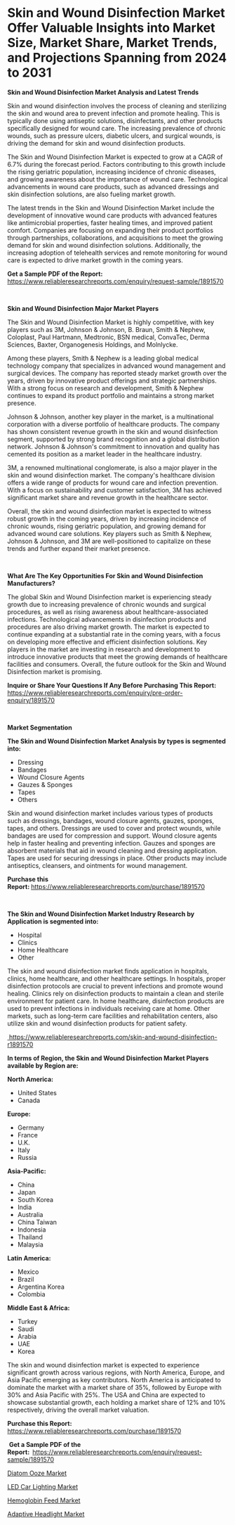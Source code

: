 <p><h1>Skin and Wound Disinfection Market Offer Valuable Insights into Market Size, Market Share, Market Trends, and Projections Spanning from 2024 to 2031</h1></p><p><strong>Skin and Wound Disinfection Market Analysis and Latest Trends</strong></p>
<p><p>Skin and wound disinfection involves the process of cleaning and sterilizing the skin and wound area to prevent infection and promote healing. This is typically done using antiseptic solutions, disinfectants, and other products specifically designed for wound care. The increasing prevalence of chronic wounds, such as pressure ulcers, diabetic ulcers, and surgical wounds, is driving the demand for skin and wound disinfection products.</p><p>The Skin and Wound Disinfection Market is expected to grow at a CAGR of 6.7% during the forecast period. Factors contributing to this growth include the rising geriatric population, increasing incidence of chronic diseases, and growing awareness about the importance of wound care. Technological advancements in wound care products, such as advanced dressings and skin disinfection solutions, are also fueling market growth.</p><p>The latest trends in the Skin and Wound Disinfection Market include the development of innovative wound care products with advanced features like antimicrobial properties, faster healing times, and improved patient comfort. Companies are focusing on expanding their product portfolios through partnerships, collaborations, and acquisitions to meet the growing demand for skin and wound disinfection solutions. Additionally, the increasing adoption of telehealth services and remote monitoring for wound care is expected to drive market growth in the coming years.</p></p>
<p><strong>Get a Sample PDF of the Report:&nbsp;</strong> <a href="https://www.reliableresearchreports.com/enquiry/request-sample/1891570">https://www.reliableresearchreports.com/enquiry/request-sample/1891570</a></p>
<p>&nbsp;</p>
<p><strong>Skin and Wound Disinfection Major Market Players</strong></p>
<p><p>The Skin and Wound Disinfection Market is highly competitive, with key players such as 3M, Johnson & Johnson, B. Braun, Smith & Nephew, Coloplast, Paul Hartmann, Medtronic, BSN medical, ConvaTec, Derma Sciences, Baxter, Organogenesis Holdings, and Molnlycke. </p><p>Among these players, Smith & Nephew is a leading global medical technology company that specializes in advanced wound management and surgical devices. The company has reported steady market growth over the years, driven by innovative product offerings and strategic partnerships. With a strong focus on research and development, Smith & Nephew continues to expand its product portfolio and maintains a strong market presence.</p><p>Johnson & Johnson, another key player in the market, is a multinational corporation with a diverse portfolio of healthcare products. The company has shown consistent revenue growth in the skin and wound disinfection segment, supported by strong brand recognition and a global distribution network. Johnson & Johnson's commitment to innovation and quality has cemented its position as a market leader in the healthcare industry.</p><p>3M, a renowned multinational conglomerate, is also a major player in the skin and wound disinfection market. The company's healthcare division offers a wide range of products for wound care and infection prevention. With a focus on sustainability and customer satisfaction, 3M has achieved significant market share and revenue growth in the healthcare sector.</p><p>Overall, the skin and wound disinfection market is expected to witness robust growth in the coming years, driven by increasing incidence of chronic wounds, rising geriatric population, and growing demand for advanced wound care solutions. Key players such as Smith & Nephew, Johnson & Johnson, and 3M are well-positioned to capitalize on these trends and further expand their market presence.</p></p>
<p>&nbsp;</p>
<p><strong>What Are The Key Opportunities For Skin and Wound Disinfection Manufacturers?</strong></p>
<p><p>The global Skin and Wound Disinfection market is experiencing steady growth due to increasing prevalence of chronic wounds and surgical procedures, as well as rising awareness about healthcare-associated infections. Technological advancements in disinfection products and procedures are also driving market growth. The market is expected to continue expanding at a substantial rate in the coming years, with a focus on developing more effective and efficient disinfection solutions. Key players in the market are investing in research and development to introduce innovative products that meet the growing demands of healthcare facilities and consumers. Overall, the future outlook for the Skin and Wound Disinfection market is promising.</p></p>
<p><strong>Inquire or Share Your Questions If Any Before Purchasing This Report:</strong> <a href="https://www.reliableresearchreports.com/enquiry/pre-order-enquiry/1891570">https://www.reliableresearchreports.com/enquiry/pre-order-enquiry/1891570</a></p>
<p>&nbsp;</p>
<p><strong>Market Segmentation</strong></p>
<p><strong>The Skin and Wound Disinfection Market Analysis by types is segmented into:</strong></p>
<p><ul><li>Dressing</li><li>Bandages</li><li>Wound Closure Agents</li><li>Gauzes & Sponges</li><li>Tapes</li><li>Others</li></ul></p>
<p><p>Skin and wound disinfection market includes various types of products such as dressings, bandages, wound closure agents, gauzes, sponges, tapes, and others. Dressings are used to cover and protect wounds, while bandages are used for compression and support. Wound closure agents help in faster healing and preventing infection. Gauzes and sponges are absorbent materials that aid in wound cleaning and dressing application. Tapes are used for securing dressings in place. Other products may include antiseptics, cleansers, and ointments for wound management.</p></p>
<p><strong>Purchase this Report:&nbsp;</strong><a href="https://www.reliableresearchreports.com/purchase/1891570">https://www.reliableresearchreports.com/purchase/1891570</a></p>
<p>&nbsp;</p>
<p><strong>The Skin and Wound Disinfection Market Industry Research by Application is segmented into:</strong></p>
<p><ul><li>Hospital</li><li>Clinics</li><li>Home Healthcare</li><li>Other</li></ul></p>
<p><p>The skin and wound disinfection market finds application in hospitals, clinics, home healthcare, and other healthcare settings. In hospitals, proper disinfection protocols are crucial to prevent infections and promote wound healing. Clinics rely on disinfection products to maintain a clean and sterile environment for patient care. In home healthcare, disinfection products are used to prevent infections in individuals receiving care at home. Other markets, such as long-term care facilities and rehabilitation centers, also utilize skin and wound disinfection products for patient safety.</p></p>
<p><a href="https://www.reliableresearchreports.com/skin-and-wound-disinfection-r1891570">&nbsp;https://www.reliableresearchreports.com/skin-and-wound-disinfection-r1891570</a></p>
<p><strong>In terms of Region, the Skin and Wound Disinfection Market Players available by Region are:</strong></p>
<p>
    <p> <strong> North America: </strong>
        <ul>
            <li>United States</li>
            <li>Canada</li>
        </ul>
        </p> 
    <p> <strong> Europe: </strong>
        <ul>
            <li>Germany</li>
            <li>France</li>
            <li>U.K.</li>
            <li>Italy</li>
            <li>Russia</li>
        </ul>
        </p> 
    <p> <strong> Asia-Pacific: </strong>
        <ul>
            <li>China</li>
            <li>Japan</li>
            <li>South Korea</li>
            <li>India</li>
            <li>Australia</li>
            <li>China Taiwan</li>
            <li>Indonesia</li>
            <li>Thailand</li>
            <li>Malaysia</li>
        </ul>
        </p> 
    <p> <strong> Latin America: </strong>
        <ul>
            <li>Mexico</li>
            <li>Brazil</li>
            <li>Argentina Korea</li>
            <li>Colombia</li>
        </ul>
        </p> 
    <p> <strong> Middle East & Africa: </strong>
        <ul>
            <li>Turkey</li>
            <li>Saudi</li>
            <li>Arabia</li>
            <li>UAE</li>
            <li>Korea</li>
        </ul>
    </p>
    </p>
<p><p>The skin and wound disinfection market is expected to experience significant growth across various regions, with North America, Europe, and Asia Pacific emerging as key contributors. North America is anticipated to dominate the market with a market share of 35%, followed by Europe with 30% and Asia Pacific with 25%. The USA and China are expected to showcase substantial growth, each holding a market share of 12% and 10% respectively, driving the overall market valuation.</p></p>
<p><strong>Purchase this Report: </strong><a href="https://www.reliableresearchreports.com/purchase/1891570">https://www.reliableresearchreports.com/purchase/1891570</a></p>
<p>&nbsp;<strong>Get a Sample PDF of the Report:&nbsp;&nbsp;</strong><a href="https://www.reliableresearchreports.com/enquiry/request-sample/1891570">https://www.reliableresearchreports.com/enquiry/request-sample/1891570</a></p>
<p><strong></strong></p>
<p><p><a href="https://github.com/LiamDavis60/Market-Research-Report-List-2/blob/main/diatom-ooze-market.md">Diatom Ooze Market</a></p><p><a href="https://medium.com/@stephaniewynterk14/led-car-lighting-market-report-by-product-type-exterior-lighting-interior-lighting-end-use-59651eb7e389">LED Car Lighting Market</a></p><p><a href="https://github.com/anwarsahrul281/Market-Research-Report-List-1/blob/main/hemoglobin-feed-market.md">Hemoglobin Feed Market</a></p><p><a href="https://medium.com/@shawnsmithv6981/global-adaptive-headlight-market-share-and-growth-opportunities-and-market-size-growing-with-a-cagr-f93f002b3201">Adaptive Headlight Market</a></p></p>
